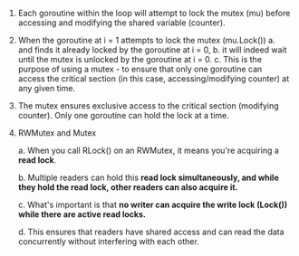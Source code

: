 1. Each goroutine within the loop will attempt to lock the mutex (mu) before accessing and modifying the shared variable (counter).

2. When the goroutine at i = 1 attempts to lock the mutex (mu.Lock())
   a. and finds it already locked by the goroutine at i = 0,
   b. it will indeed wait until the mutex is unlocked by the goroutine at i = 0.
   c. This is the purpose of using a mutex - to ensure that only one goroutine can access the critical section (in this case, accessing/modifying counter) at any given time.

3. The mutex ensures exclusive access to the critical section (modifying counter). Only one goroutine can hold the lock at a time.

4. RWMutex and Mutex

    a. When you call RLock() on an RWMutex, it means you're acquiring a **read lock**. 

    b. Multiple readers can hold this **read lock simultaneously, and while they hold the read lock, other readers can also acquire it.**

    c. What's important is that **no writer can acquire the write lock (Lock()) while there are active read locks.** 

    d. This ensures that readers have shared access and can read the data concurrently without interfering with each other.
